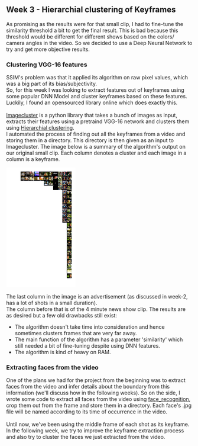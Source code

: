 ## Week 3 - Hierarchial clustering of Keyframes
As promising as the results were for that small clip, I had to fine-tune the similarity threshold a bit to get the final result. This is bad because this threshold would be different for different shows based on the colors/ camera angles in the video. So we decided to use a Deep Neural Network to try and get more objective results.<br>

### Clustering VGG-16 features

SSIM's problem was that it applied its algorithm on raw pixel values, which was a big part of its bias/subjectivity.<br>
So, for this week I was looking to extract features out of keyframes using some popular DNN Model and cluster keyframes based on these features. Luckily, I found an opensourced library online which does exactly this.<br><br><a href="https://github.com/elcorto/imagecluster">Imagecluster</a> is a python library that takes a bunch of images as input, extracts their features using a pretraind VGG-16 network and clusters them using <a href="https://en.wikipedia.org/wiki/Hierarchical_clustering">Hierarchial clustering</a>.<br>I automated the process of finding out all the keyframes from a video and storing them in a directory. This directory is then given as an input to Imagecluster. The image below is a summary of the algorithm's output on our original small clip. Each column denotes a cluster and each image in a column is a keyframe.

![Clustered keyframes](week3-1.png)

The last column in the image is an advertisement (as discussed in week-2, has a lot of shots in a small duration). <br>The column before that is of the 4 minute news show clip. The results are as desired but a few old drawbacks still exist:
* The algorithm doesn't take time into consideration and hence sometimes clusters frames that are very far away.
* The main function of the algorithm has a parameter 'similarity' which still needed a bit of fine-tuning despite using DNN features.
* The algorithm is kind of heavy on RAM.

### Extracting faces from the video
One of the plans we had for the project from the beginning was to extract faces from the video and infer details about the boundary from this information (we'll discuss how in the following weeks). So on the side, I wrote some code to extract all faces from the video using <a href="https://github.com/ageitgey/face_recognition">face_recognition</a>, crop them out from the frame and store them in a directory. Each face's .jpg file will be named according to its time of occurrence in the video. 
<br><br>
Until now, we've been using the middle frame of each shot as its keyframe. In the following week, we try to improve the keyframe extraction process and also try to cluster the faces we just extracted from the video.